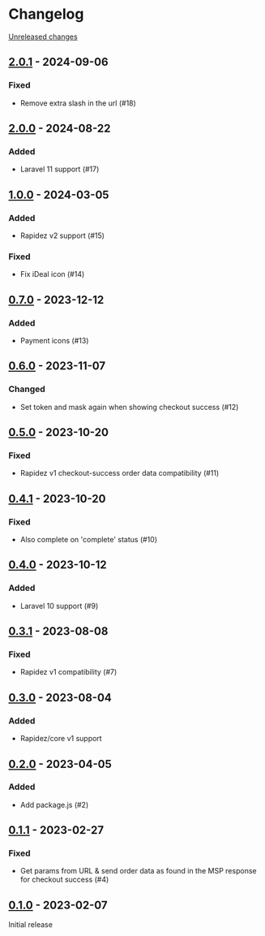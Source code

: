 # Changelog 

[Unreleased changes](https://github.com/rapidez/multisafepay/compare/2.0.1...2.0.1)
## [2.0.1](https://github.com/rapidez/multisafepay/releases/tag/2.0.1) - 2024-09-06

### Fixed

- Remove extra slash in the url (#18)

## [2.0.0](https://github.com/rapidez/multisafepay/releases/tag/2.0.0) - 2024-08-22

### Added

- Laravel 11 support (#17)

## [1.0.0](https://github.com/rapidez/multisafepay/releases/tag/1.0.0) - 2024-03-05

### Added

- Rapidez v2 support (#15)

### Fixed

- Fix iDeal icon (#14)

## [0.7.0](https://github.com/rapidez/multisafepay/releases/tag/0.7.0) - 2023-12-12

### Added

- Payment icons (#13)

## [0.6.0](https://github.com/rapidez/multisafepay/releases/tag/0.6.0) - 2023-11-07

### Changed

- Set token and mask again when showing checkout success (#12)

## [0.5.0](https://github.com/rapidez/multisafepay/releases/tag/0.5.0) - 2023-10-20

### Fixed

- Rapidez v1 checkout-success order data compatibility (#11)

## [0.4.1](https://github.com/rapidez/multisafepay/releases/tag/0.4.1) - 2023-10-20

### Fixed

- Also complete on 'complete' status (#10)

## [0.4.0](https://github.com/rapidez/multisafepay/releases/tag/0.4.0) - 2023-10-12

### Added

- Laravel 10 support (#9)

## [0.3.1](https://github.com/rapidez/multisafepay/releases/tag/0.3.1) - 2023-08-08

### Fixed

- Rapidez v1 compatibility (#7)

## [0.3.0](https://github.com/rapidez/multisafepay/releases/tag/0.3.0) - 2023-08-04

### Added

- Rapidez/core v1 support

## [0.2.0](https://github.com/rapidez/multisafepay/releases/tag/0.2.0) - 2023-04-05

### Added

- Add package.js (#2)

## [0.1.1](https://github.com/rapidez/multisafepay/releases/tag/0.1.1) - 2023-02-27

### Fixed

- Get params from URL & send order data as found in the MSP response for checkout success (#4)

## [0.1.0](https://github.com/rapidez/multisafepay/releases/tag/0.1.0) - 2023-02-07

Initial release

